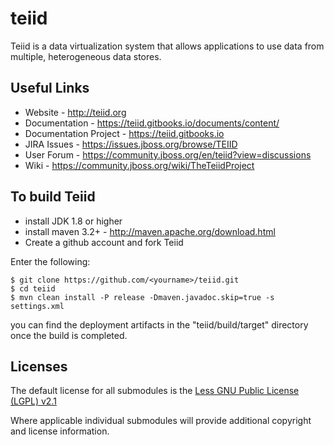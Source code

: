 teiid
=====

Teiid is a data virtualization system that allows applications to use data from multiple, heterogeneous data stores.

## Useful Links
- Website - http://teiid.org
- Documentation - https://teiid.gitbooks.io/documents/content/
- Documentation Project - https://teiid.gitbooks.io
- JIRA Issues -  https://issues.jboss.org/browse/TEIID
- User Forum - https://community.jboss.org/en/teiid?view=discussions
- Wiki - https://community.jboss.org/wiki/TheTeiidProject

## To build Teiid
- install JDK 1.8 or higher
- install maven 3.2+ - http://maven.apache.org/download.html
- Create a github account and fork Teiid

Enter the following:

	$ git clone https://github.com/<yourname>/teiid.git
	$ cd teiid
	$ mvn clean install -P release -Dmaven.javadoc.skip=true -s settings.xml
	
you can find the deployment artifacts in the "teiid/build/target" directory once the build is completed.

Licenses
-------

The default license for all submodules is the [Less GNU Public License (LGPL) v2.1][1]

Where applicable individual submodules will provide additional copyright and license information.

[1]: https://www.gnu.org/licenses/old-licenses/lgpl-2.1.en.html



